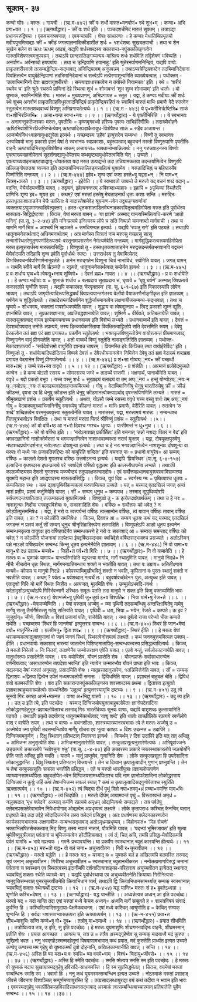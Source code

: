  ## सूक्तम् - ३७
कण्वो घौरः । मरुतः । गायत्री । 
(ऋ.म-४४२) 
क्रीं वः  शर्धो मारुत•मनर्वाणं• रथे शुभ•म् ।
कण्वा• अभि प्रगा•यत ।। १ ।। 
(ऋगर्थोद्धारः) - क्रीं वः शर्ध इति ।। पञ्चदशर्चमिदं मारुतं सूक्तम् । तत्राऽद्या प्रधानमरुद्विषया । एकवचनश्रवणात् । एवमन्यत्रापि । शेषाः साधारणाः । हे कण्वाः मेधातिथिप्रभृतयो मदीयपुत्रमित्राद्याः क्रीं = क्रीडं जगत्पालनादिक्रीडाशीलं शर्धः = १शर्धशब्दः  सुखबलवाची । तथा च शेन सुखेन बलेन वा ऋधः ऋधम् आढ्यं, यद्यपि शर्धस्शब्दस्य सकारान्त-नपुंसकलिङ्गत्वेन मारुतविशेषणत्वमनुपपन्नम् । तथाऽपि छान्दसलिङ्गव्यत्यय-माश्रित्य शर्धः शर्धमिति तद्विशेषणं भविष्यति । अनर्वाणं= अर्वन्शब्दो हयपर्यायः । तथा च ‘इन्द्रियाणि हयानाहुः’ इति श्रुतेरनर्वाणमनिन्द्रियं, यद्यपि वायोः प्राकृतशरीरवत्त्वे तत्सम्बद्धेन्द्रिय-सद्भावाद् अनिन्द्रियत्वम् अनुपपन्नम् । तथाऽप्यत्रेन्द्रियशब्देन तदभिमानिदेवानां विवक्षितत्वेन वायुदेहेन्द्रियाणां तदभिमानिदेवानां च सत्त्वेऽपि तत्प्रेरणाशून्यमिति व्याख्येयत्वात् । यथोक्तम् - 
‘तत्वाभिमानिनो देवाः ब्रह्मवायुशरीरयोः । 
सन्त्याज्ञाधारकत्वेन न तयोस्ते नियामकाः’   इति ।
रथे = ‘शरीरं रथमेव च’ इति श्रुतेः रथरूपे प्राणिनां देहे स्थित्वा शुभं = शोभावन्तं ‘शुभ शुम्भ शोभायाम्’ इति धातोः । वो युष्माकं, स्वामिनमिति शेषः । मारुतं = मुख्यप्राणम्, अभिप्रगायत = स्तुत । यद्वा, हे कण्वाः  मदीयाः क्रीं शर्धः रथे शुभम् अनर्वाणं प्राकृतविग्रहविधुरत्वादनिन्द्रियं प्राकृतेन्द्रियरहितं वः स्वामिनं मारुतं माभिः प्रमाणैः वेदै रुतत्वेन स्तुतत्वेन मारुतशब्दवाच्यं विष्णुम् अभिप्रगायतेत्यर्थः ।। १ ।। 
(ऋ.म - ४४३)
ये पृ•षतीभिर्ऋष्टिभि•ः साकं वा•शीभिरञ्जिभि•ः ।
अजा•यन्त स्वभा•नवः ।। २ ।। 
(ऋगर्थोद्धारः) - ये पृषतीभिरिति ।। ये स्वभानवः = अनागन्तुकतेजस्काः मरुतः, पृषतीभिः = कृष्णमृगवध्वो हरिण्यः पृषत्यः ताभिर्हरिणीभिः । तदाख्यैर्वाहनैः ऋष्टिभिर्वाशीभिरञ्जिभिश्चेत्येवम् ऋष्ट्यादिसञ्ज्ञकैरायुध-विशेषैश्च  साकं = सहैव अजायन्त । आजन्मैवंविध१वाहनायुधाद्युपेता इत्यर्थः । यच्छब्दस्य ‘इहैव’ इत्युत्तरेण सम्बन्धः ।
विष्णौ तु स्वभानवः  २स्वविषयो भानुः प्रकाशो ज्ञानं येषां ते स्वभानवः स्वप्रकाशाः, बहुरूपत्वाद् बहुवचनं मरुतो विष्णुरूपाणि पृषतीभिः वाहनैः ऋष्ट्यादिभिरायुधविशेषैश्च साकम् अजायन्त= व्यक्तान्यभवन्नित्यर्थः । 
ननु गरुडवाहनस्य विष्णोः पृषत्याख्यवाहनोपेतत्वं सुदर्शनाद्यायुधोपेतस्य कथमृष्ट्यायुधोपेतत्वमिति चेत् । उच्यते । पृषत्याख्यवाहनऋष्ट्याद्यायु-धोपततया यदा मरुत उत्पद्यन्ते तदा तन्नियामकतया तदन्तर्यामित्वेन विष्णुरपि तल्लिङ्गोपततया व्यज्यत इति तदन्तर्यामिणस्तल्लिङ्गसाहित्यं युक्तमेव । गरुडादिचिह्नं च बहिष्ठस्यैव विष्णोरिति मन्तव्यम् ।। २ ।।
(ऋ.म-४४४) 
इहेव• शृण्व एषां  कशा हस्ते•षु यद्वदा•न् ।
नि याम•न् चित्रमृ•ञ्जते ।। ३ ।। 
(ऋगर्थोद्धारः) - इहेवेति ।। ये स्वभावतो जायन्ते ते मरुतो यद् वचनं शब्दं वदान् = वदन्ति, मेघैर्वादयन्तीति यावत् । तद्वचनं, इहेत्यनन्तरम् अपिशब्दाध्याहारः । इहापि = ३पृथिव्यां स्थितैरपि प्राणिभिः शृृण्व इव= श्रूयत इव । कथम्? एषां मरुतां हस्तेषु मेघताडनार्थं धृताः कशाः सन्ति । मरुद्भिः हस्तधृतकशाताडनेन मेघैः कारिताः ये नादास्तेषामेवेह श्रूयमाण-त्वेन तद्व्यङ्ग्यवर्णानां व्यक्ततयाऽश्रूयमाणत्वादिवेत्युक्तम् । हस्त-धृतकशाताडितमेघनादकारयितृत्वमहिमोपेता मरुत इति पूर्वार्धस्य मारुतत्व-सिद्धिर्द्रष्टव्या ।
किञ्च, येषां मरुतां यामन् = ‘या प्रापणे’ अस्माद् यान्त्यस्मिन्नित्यधि-करणे ‘आतो मनिन्’ (पा.सू. ३-२-७४) इति मनिन्प्रत्यये इनित्यस्य लोपे च सति निष्पन्नो यामन्शब्दो मार्गवाची । तथा च यामनि मार्गे चित्रं = आश्चर्यं  नि ऋञ्जते = समधिगम्यत इत्यर्थः  ।  यद्यपि ‘रुञ्जु रागे’ इति पठ्यते । तथाऽपि धातूनामनेकार्थत्वाद् अधिगमनार्थत्वम् । अत्र मार्गस्य चित्रत्वं नाम मरुत्सु गच्छत्सु सत्सु तन्मार्गस्थितरेणुतृणपर्णादिरूपसर्व-वस्तूनामपसरणेन नैर्मल्यमेवेति मन्तव्यम् । मार्गशुद्धिकरत्वरूपमहिमोपेता मरुत इत्युत्तरार्धस्य मारुतत्वसिद्धिः ।
विष्णुपक्षे तु - हस्तधृतकशाताडनेन मरुद्वत्तदन्तर्गतभगवानपि यद्वचनं मेघैर्वादयति तदिहापि शृृण्व इवेति पूर्वार्धार्थः स्पष्टः । उत्तरार्धस्य तु येषामित्येतद् विभक्तिवचनविपरिणामेनानुवर्तते । अनेन मरुद्गतेन विष्णुना चित्रं नानाविधं, सर्वमिति यावत् । जगत् यामन् = यामनि स्वीये मार्गे नि र्ऋञ्जते = रञ्ज्यते, धातूनामनेकार्थत्वात् सम्प्रेर्यत इत्यर्थः ।। ३ ।। 
(ऋ.म-४४५)
प्र वः शर्धाय घृष्व•ये त्वेषद्यु•म्नाय शुष्मिणे• ।
देवत्तं ब्रह्म• गायत ।। ४ ।। 
(ऋगर्थोद्धारः) - प्र वः शर्धायेति ।। हे कण्वाः  मदीयाः वः = युष्माकं शर्धाय = बलप्रदाय सुखप्रदाय च, घृष्वये = ‘घृषू घर्षणे’ अस्मात् क्विप्रत्यये ककारलोपे घृष्वीति रूपम् । यद्यपि ककारवत् ‘वेरपृक्तस्य’ (पा. सू. ६-१-६७) इति विकारस्यापि लोपेन भाव्यम् । तथाऽपि जागृवीत्यादिरूपसिद्ध्यर्थं क्विप्रत्ययान्तर्गतस्य वेर्लोपो वैयाकरणैर्नाङ्गीकृत इति ज्ञातव्यम् । घर्षणेन च शुद्धिर्लक्ष्यते । ताम्रादेराम्लादिघर्षणेन शुद्धेर्जायमानत्वेन लक्षणाबीजसम्बन्ध-सद्भावात्  ।  तथा च  घृष्वये = शोधकाय, भक्तानां पापशोधकायेति यावत् । शुद्धाय वा त्वेषद्युम्नाय = त्विट् प्रकाशो द्युम्नं द्युतिः, ज्ञानमिति यावत् । सुप्रकाशज्ञानाय, अप्रतिबद्धज्ञानायेति यावत्। शुष्मिणे = वीर्यवते, अतिबलायेति यावत् । मारुतसूक्तत्वाद् वायव इत्येकवचनाच्च प्रधानवायव इति विशेष्यं लभ्यते । प्रधानवाय्वर्थे इति यावत् । देवत्तं = देवशब्दोपपदात् तनोतेः तप्रत्यये, तस्य डित्कार्यकारिताया विवक्षितत्वाट्टिलोपे सति देवत्तमिति रूपम् । देवेषु प्रेरकत्वेन ततं ब्रह्म परं  ब्रह्म प्रगायत= प्रकर्षेण स्तुतेत्यर्थः । भक्तकृतविष्णुस्तोत्रेण वायोरत्यन्तं प्रीयमाणत्वाद् विष्णुगानेन वायुं प्रीणयतेति यावत् । अतो वाय्वर्थे विष्णुं स्तुतेति नासङ्गतिरिति ज्ञातव्यम् । यथोक्त-मेकादशतात्पर्ये -
‘सर्वदेवोत्तमो वायुरिति ज्ञानान्न चापरम् । 
प्रियमस्ति हरेः किञ्चित् तथा वायोर्हरेर्विदः’  इति । 
विष्णुपक्षे तु - शर्धायेत्यादिपदोदिताय विष्णवे  देवत्तं = देवैरधीयमानत्वेन निमित्तेन देवेषु ततं ब्रह्म वेदाख्यं शब्दब्रह्म प्रगायत वेदगानेन विष्णुं प्रीणयतेत्यर्थः ।। ४ ।।
(ऋ.म-४४६)
 प्र शं•सा गोष्वघ््नयं• क्रीं यच्छर्धो मारु•तम् ।
जम्भे रस•स्य वावृधे ।। ५ ।। १२ ।। 
(ऋगर्थोद्धारः) - प्र शंसेति ।। आत्मानं प्रत्येवेदमुच्यते कण्वेन । हे कण्व  योऽसौ रसस्य = सोमरसस्य जम्भे = तादर्य्थे सप्तमी । भक्षणार्थं, पानार्थमिति यावत् । ववृधे = यज्ञे प्रकटो बभूव । यच्च वस्तु शर्धः = सुखाढ्यं बलाढ्यं वा तम् अघ््नयं = हन्तुं योग्योऽघ््नयः न घ््नयोऽघ््नयः तं बलाढ्यत्वादेवाहन्तव्यमित्यर्थः । गोषु = वेदाभिमानिनीषु धेनुषु भारतीरूपेषु क्रीं = क्रीडं क्रीडन्तं, वृषभा एव हि धेनुषु क्रीडन्त इति धेनुषु क्रीडमानत्वोक्त्याऽर्थाद् वृषभरूपिणमिति लभ्यते । मारुतं = श्रीमुख्यप्राणं प्रशंस = प्रकर्षेण स्तुहीत्यर्थः । 
अथवा, योऽसौ जम्भे रसस्य ववृधे यच्च वस्तु शर्धः तम् अघ््नयं गोषु = वेदवाक्यमुख्याभिमानिनीषु रमारूपेषु क्रीडन्तं मारुतं = माभिः प्रमाणैः, वेदैरिति यावत् । रुतत्वेन ‘रु शब्दे’  शब्दितत्वेन  परममुख्यवृत्त्या स्तुतत्वेनेति यावत् । मारुतस्तं, यद्वा, मरुतामयं मारुतः । सम्बन्धश्च पितापुत्रभावोऽत्र विवक्षितः  ।  तथा च मारुतं मरुतां पितरं श्रीविष्णुं प्रशंस =  स्तुहीत्यर्थः ।।५।।
(ऋ.म-४४७)
को वो वर्षि•ष्ठ आ न•रो दिवश्च ग्मश्च• धूतयः ।
यत्सीमन्तं न धू•नुथ ।। ६ ।। 
(ऋगर्थोद्धारः) -  को वो वर्षिष्ठ इति ।। ‘नरोऽनाशात् प्रकीर्तितः’ इति वचनात् ‘तन्नो नशद्यः पितरं न वेद’ इति भगवदज्ञानिनो नाशोक्तेर्मरुतां च भगवज्ज्ञानित्वेन नाशाभावान्मरुतां नरत्वं युक्तम् । यद्वा, दोषयुक्तपुरुषेषु नष्टशब्दप्रयोगदर्शनात् नरोऽनष्टाः दोषशून्या इत्यर्थः । तथा च हे नरः   भगवज्ज्ञानित्वेन नाशशून्याः दोषशून्या वा मरुतः  वो मध्ये ‘कः प्रजापतिरुद्दिष्टः को वायुरिति शब्दितः’ इति वचनात् कः = प्रधानो वायुरेव= आ  सम्यग् वर्षिष्ठः  =  कालतो देशतो गुणतश्च वरिष्ठः उत्तमोऽनन्य इत्यर्थः । यद्यपि ‘प्रियस्थिर’ (पा.सू. ६-४-१५७) इत्यादिना वृध्शब्दस्य इष्ठन्प्रत्यये परे १वर्षादेशे वर्षिष्ठो वृद्धतमः इति कालज्यैष्ठ्यमेव लभ्यते । तथाऽपि कालज्यैष्ठ्यस्य देशतो गुणतश्च यज्ज्यैष्ठ्यं तदुपलक्षकत्वाददोषः। एवं सर्वोत्तमप्रधानवायुरूपस्वामिसम्पत्त्या यूयमपि महान्त इति आद्यपादस्य मारुतत्वसिद्धिः ।। 
किञ्च, यूयं दिवः = स्वर्गस्य ग्मः = पृथिव्याश्च धूतयः = कम्पयितारः स्थः । कथं द्यावापृथिवीकम्पकत्वं मरुतामित्यत उच्यते । यत् = यस्माद् एतदखिलं जगत् अन्तं नाशं प्रतीव, प्रलयं कर्तुमिवेति यावत् । सीं = सम्यग् धूनुथ = कम्पयथ । तस्माद् द्युपृथिव्योरपि सर्वजगदन्तःपातित्वात् तत्कम्पकत्वं युक्तमित्यर्थः । 
विष्णुपक्षे तु - क इत्येतदाक्षेपार्थकम् । तथा च हे नरः = नाशशून्याः निर्दोषा भगवद्रूपविशेषाः  वः, सकाशादिति शेषः । वर्षिष्ठः = सर्वोत्तमः को भवेत् ? न कोऽपीत्युत्तमनिषेधः । यद्वा, हे नरो वः त्वत्पर्यन्तं वर्षिष्ठः त्वत्साम्येन वर्षिष्ठः, त्वं यावान् वर्षिष्ठः तावान् वर्षिष्ठ इति यावत् । कः ? न कोऽपीति समनिषेधः । किञ्च, दिवश्च आ = सम्यग धूतयः कथं यद् यस्माद् एतदखिलं जगदन्तं न प्रलयं कर्तुं सीं सम्यग् धूनुथ श्रीनृसिंहादिरूपेण तस्मादिति । 
विष्णुपक्षेऽपि आङो धूतय इत्यनेन सम्बन्धमकृत्वा वायुपक्ष इव वर्षिष्ठपदेनैव सम्बन्धकरणे हे नरो वः सकाशाद् आ = सम्यक् समन्ताद् वर्षिष्ठः को भवेत् ? न कोऽपीति योजनायां तदपेक्षया ईषद्वर्षिष्ठसद्भावः क्वचिद्देशे वर्षिष्ठसद्भावश्च प्रसज्यते । अतोऽस्मिन् पक्षे नाऽङो वर्षिष्ठपदेन सम्बन्धः किन्तु धूतय इत्यनेनैवेति ज्ञातव्यम् ।। ६ ।। 
(ऋ.म-४४८) 
नि वो यामा•य मानु•षो दध्र उग्राय• मन्यवे• ।
जिही•त पर्व•तो गिरिः ।। ७ ।। 
(ऋगर्थोद्धारः)- नि वो यामायेति ।। हे मरुतः  वः = युष्माकं यामाय= यान्त्यस्मिन्निति व्युत्पत्त्या मार्गाय,  मार्गे स्थातुमिति यावत् । मानुषो निदध्रे= नि नीचैः नीचत्वेन धृतः स्थितः, मार्गगमनप्रतिबन्धाय शक्तो न भवतीति यावत् । तथा वः उग्राय= अतितीक्ष्णाय मन्यवे= कोपाय च मानुषो निदध्रे । कोपस्याभिमुखीभवितुं शक्तो न भवति, कुपितानां वः पुरतः स्थातुं शक्तो न भवतीति यावत् । कथम् ? पर्वतः = पर्वशब्दात्  मत्वर्थे तः । बहुवर्षावच्छेदेन१  युतः, अत्युच्च इति यावत् । एतादृशो गिरिः यो मार्गे  स्थितः जिहीत = अत्यजत्, मूलमिति शेषः । उन्मूलोऽभवदि-त्यर्थः । यदेतादृशोऽत्युच्चोऽपि गिरिर्भवन्मार्गे  २स्थितः समूलः पतति तदा मानुषो न शक्त इति किमु वक्तव्यमिति भावः ।। ७ ।।
(ऋ.म-४४९) 
येषामज्मे•षु पृथिवी जु•जुर्वा  इ•व विश्पति•ः ।
भिया यामे•षु रेज•ते ।। ८ ।। 
(ऋगर्थोद्धारः) -येषामज्मेष्विति ।। येषां मरुताम् अज्मेषु = ज्मा पृथिवी तदसम्बन्धिषु अन्तरिक्षाश्रितेषु यामेषु मार्गेषु सत्सु तैर्मार्गैर्मरुत्सु गतेषु सत्स्विति यावत् । पृथिवी = धरा, भिया = भयेन, रेजते = कम्पते। क इव ? जुजुर्वान्= जीर्णः, विश्पतिः = विशां प्रजानां पतिः, राजेवेति यावत् । यथा दुर्बलो राजा परेभ्यो भीतः कम्पते तथेति । यच्छब्दस्य ‘स्थिरं हि जानमेषां’ इत्युत्तरत्र सम्बन्धः ।। ८ ।।
(ऋ.म-४५०) 
स्थिरं हि जान•मेषां वयो• मातुर्निरे•तवे ।
यत्सीमनु• द्विता शव•ः ।। ९ ।। 
(ऋगर्थोद्धारः)- स्थिरं हीति ।। हे मरुतः  येषां धराकम्पकत्वाद्युक्तगुणानां  वो जानं जननं स्थिरं, स्थिरत्वेनोत्तमत्वं लक्ष्यते । कथं जननमुत्तममित्यत उक्तम् - हीति । प्रधानवायोः सकाशाद् भारत्यां जातत्वेन विशिष्टमातापितृ-सम्बन्धवत्त्वस्य प्रसिद्धत्वादित्यर्थः । किञ्च, ते मरुतो निरेतवे = निः नितरां, तत्क्षणेनैव जन्मोत्तरक्षण एवेति यावत् । एतवे गन्तुं, सर्वलोकाटनायेति यावत् । मातुर्भारत्याः प्रसादेनेति यावत् । वयः वयोविशेषं, यौवनं प्राप्तेति शेषः । यौवनप्राप्तेः सर्वासाधारण्येन वर्णनीयत्वाद् ‘असाधारण्येन व्यपदेशा भवन्ति’ इति न्यायेन जन्मारभ्यैव यौवनं प्राप्ता इति भावः । किञ्च, यद्यस्माद् येषां मरुतां अनुमातुः, प्रसादमिति शेषः । मातृप्रसादानुसारेण, १तन्निमित्तेनेति यावत् । सीं = सम्यक् द्विताशवः =द्वितया  द्वित्वेन उपेतं मध्यमपदलोपी समासः । द्विविधमिति यावत् । प्रज्ञाबलं बाहुबलं चेति । द्विविधं शवो बलमस्तीति शेषः  । शव इति सकारान्तनपुंसकलिङ्गस्य शवस्शब्दस्य प्रथमा । द्विताशव इत्युक्ते प्रज्ञाबलबाहुबलाख्यहेत्वोः साध्यनिर्देशः ‘उदुत्य’ इत्युत्तरस्यामृचि द्रष्टव्यः ।। ९ ।।
(ऋ.म-४५१) 
उदु त्ये सूनवो गिरः काष्ठा अज्मे•ष्वत्नत । 
वाश्रा  अ•भिज्ञु यातवे ।। १० ।। १३ ।। 
(ऋगर्थोद्धारः) - उदु त्य इति ।। उत् उ इति त्ये, इति पदच्छेदः । यस्माद् दिग्विजयोपयुक्तबाहुबलोपेताः ज्ञानोपदेशादिना लोकोद्धरणहेतुभूत-प्रज्ञाबलोपेताश्च तस्माद् गिरः भारतीदेव्याः सूनवः  वाश्राः, यद्यपि वाशृृशब्दः कुत्सायामिति पठ्यते । तथाऽपि प्रकृते तदयोगाद् धातूनामनेकार्थत्वाद् ‘वाशृृ शब्दे’ इति धातोः ताच्छीलिके रप्रत्यये रवर्णलोपे वाश् र वाश्रेति रूपम् । तथा च वाश्राः = वचनशीलाः, शास्त्रव्याख्यानस्वभावाः त्ये ते मरुतः अज्मेषु उ = अज्मेष्वेव ज्मा पृथिवी तदसम्बन्धिष्वेव मार्गेषु खेचरा एव भूत्वा काष्ठाः = दिशः उदत्नत = उदापिरे । दिग्विजयमकुर्वन् । दिक्षु स्थितान् प्रतिभटान् जितवन्त इत्यर्थः । किमर्थम् ? दिश उदापिरे इति यत् तत् अभिज्ञु = अभिजन्म अनुसृत्येति शेषः  ।  अभिजन्मानुसारेणेति यावत् । सत्कुलप्रसूत्यनुसारेणेत्यर्थः । अभिपूर्वाज्जनेः  उङ्प्रत्यये ङकारलोपे ‘स्तोश्चुना श्चुः’ (पा.सू. ८-४-४०) इति ङकारस्य ञकारे जकास्थाकारलोपे जञयोर्योगे ज्ञेति जाते अभिज्ञु इति भवति । यातवे = यातुं प्राप्तुमेव, गुणानिति शेषः । लोके सत्कुलप्रसूता हि  उपदेशादिना लोकानुद्धरन्ति । दिक्षु स्थितान् प्रतिभटान् विजयन्ते । तेन च दिव्यान् कृपालुत्वादीन् गुणान् प्राप्नुवन्ति । तेन च तेषां सत्कुलप्रसूतिः सफला भवतीति प्रसिद्धम् । एते च मरुतो भारतीपुत्राः प्रज्ञाबलोपतत्वेन व्याख्यानसामर्थ्योपेताः बाहुबलोपेत-त्वेन दिग्विजयसामर्थ्योपेताश्च यदि नाम ज्ञानोपदेशादिना लोकोद्धरणाय दिग्विजयं न कुर्युः तर्हि कथं  तेषामभिजन्म  सफलं स्यात् ? कथं च कृपालुत्वादिसद्गुणोपेताश्च स्युरिति ऋक्तात्पर्यम् ।। १० ।। 
(ऋ.म-४५२) 
त्यं चिद्घा दीर्धं पृथुं मिहो नपा•तममृ•ध्रं 
प्रच्या•वयन्ति याम•भिः ।। ११ ।। 
(ऋगर्थोद्धारः) - त्यं चिद्घेति ।। मरुतो दीर्घम् आयामवन्तं पृथुं = विस्तारवन्तं अमृध्रं = नञुपपदात् ‘मृध क्लेदने’ अस्मात् कर्मणि रप्रत्यये अमृध्रम् ओद्यमित्यर्थः सम्पद्यते । तत्र पर्वतेषु क्लेदनप्रसक्तेरेवाभावेन निषेधायोगाद्  ओद्यत्वेन  अप्रधृष्यत्वं  लक्ष्यते  ।  लोके  कृतापराधः कश्चित् केनचिद् बलात् प्रधृष्यते चेत् तदा तद्देहे स्वेदादिजननेन तस्य क्लेदनं प्रसिद्धम् । अतः प्रधर्षणस्य क्लेदनकारणत्वेन कार्यकारणभावरूप-लक्षणाबीज-सम्बन्धसद्भावाद् अतोऽमृध्रमप्रधृष्यम् । मिहोनपातं= ‘मिह सेचने’ भक्ताभिलषितसेचकत्वात् मिट् विष्णुः तस्य नपातं नप्तारं, पौत्रमिति यावत् । ‘पद्भ्यां भूमिरजायत’ इति  श्रुत्या  भूमेर्विष्णुपुत्रीत्वात्  पर्वतानां  च भूमिजन्यत्वेन हरेर्दौहित्रत्वात् । त्यं तं, चित् अपि, तमपि प्रसिद्ध-मेर्वादिकमपि पर्वतं यामभिः = भावे मप्रत्ययः । गमनैः  प्रच्यावयन्ति। घा प्रकर्षेण स्वस्थानात् च्युतं कारयन्ति हीत्यर्थः ।। ११ ।।
(ऋ.म-४५३) 
मरु•तो यद्ध• वो बलं जना• अचुच्यवीतन ।
गिरी र•चुच्यवीतन ।। १२ ।। 
(ऋगर्थोद्धारः) - मरुतो यद्धेति ।। हे मरुतः  यत् = यस्माद् वः = युष्माकं बलं ह अखिलमपि बलमस्ति तस्माद् यूयं जनान् अचुच्यवीतन। गिरींश्च अचुच्यवीतन = स्वस्थानात् च्युतानचीकरत । नन्वेतत्प्रमाणविरुद्धं जनानां पर्वतानां च स्वस्थान एव स्थितत्वस्य इदानीमपि दर्शनादित्याशङ्का-परिहाराय अचुच्यवीतन इत्येतत् स्थानात् च्यावयितुं शक्ताः स्थेति व्याख्ये-यम् । यद्यपि पूर्वार्धस्थाया एव अचुच्यवीतनेति क्रियायाः गिरीनित्यत्रा-प्यनुवृत्तिसम्भवात् पुनरचुच्यवीतनेति क्रियाभिधानं व्यर्थं, तथाऽपि द्विः क्रियाभिधानसामर्थ्यात् सम्यक् स्वस्थानात् च्यावयितुं  शक्ताः स्थेत्यर्थो द्रष्टव्यः ।। १२ ।।
(ऋ.म-४५४) 
यद्ध यान्ति• मरुतः सं ह• ब्रुवतेऽध्वन्ना ।
शृृणोति कश्चि•देषाम् ।। १३ ।।
(ऋगर्थोद्धारः)- यद्ध यान्तीति ।। अध्वन्नेत्यत्र अध्वन् आ इति पदच्छेदः। मरुतो यद् = यदा यान्ति तदा एषां मरुतां मध्ये केचन अध्वन्= अध्वनि मार्गे सम्ब्रुवते ह = शास्त्रविषयं संवादं कुर्वन्ति हि । कश्चिदित्यादिसमुदाया-पेक्षमेकवचनम् । एषां मध्ये कश्चित् आश्रुणोति ह = केचित् सम्यक् शृृण्वन्ति हि । सर्वदा १शास्त्राभ्यासतत्परा इति ऋक्तात्पर्यम् ।। १३ ।। 
(ऋ-म-४५५) 
प्रया•त शीभ•माशुभिः सन्ति कण्वे•षु वो• दुव•ः ।
तत्रोषु मा•दयाध्वै ।। १४ ।।
(ऋगर्थोद्धारः) - प्रयात शीभमिति ।। तत्रोष्वित्यत्र तत्र, उ इति, सु इति पदच्छेदः ।  हे  मरुतः  यूयमाशुभिः  शीघ्रगमनवद्भिः वाहनैः, शीघ्रमस्मान् प्रतीति शेषः । प्रयात आगच्छत । आगत्य च, तत्र उ  =  तत्रैव अस्मद्गृहेष्वेव सु सम्यक् मादयाध्वै मदं कुरुत । सुखिनो भवत । ननु भवद्गहेऽस्मन्मदहेतूनां विषयाणामभावात् कथं प्रयात, मदं कुरुतेति प्रार्थ्यत इत्यत उच्यते कण्वेषु कण्वस्य मम गृहेषु वो युष्माकमर्थे दुवो दोहनानि, अखिलकाम्यानीति यावत् । सन्ति ।। १४ ।।
(ऋ.म-४५६)
अस्ति हि ष्मा मदा•य वः स्मसि• ष्मा वयमे•षाम् । 
विश्वं• चिदायु•र्जीवसे• ।। १५ ।। १४ ।। ३७ ।।
(ऋगर्थोद्धारः) - अस्ति हि स्मेति पदच्छेदः । स्मसि ष्मेत्यत्र स्मसि स्म इति पदच्छेदः । हे मरुतः वो युष्माकं मदाय सुखायास्मद्गृहेषु हविरादि-साधनमस्ति । हि स्म सुप्रसिद्धमेतत् । किञ्च, वयमेषां मरुतां सम्बन्धिनः स्मसि स्म । भवामो हि । ननु कथं यूयमस्मत्सम्बन्धिन इत्यत उच्यते । नोऽस्माकं मरुतां प्रसादाद् जीवसे जीवनाय विश्वञ्चित् सम्पूर्णमप्यायुरस्ति हि । तत्प्रसादलब्धायुरद्या वयं कथं तदीया न भवाम इति भावः । एवमस्मद्गृहेषु भवत्प्रीतिकरहविरादिसाधनसद्भावाद् अस्माकं त्वत्सम्बन्धित्वाच्चास्मान् प्रतियातेति पूर्वेण सम्बन्धः ।। १५ ।। १४ ।।३७।।

